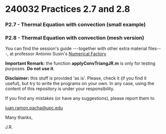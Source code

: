 # 240032 Practices 2.7 and 2.8

### P2.7 - Thermal Equation with convection (small example)
### P2.8 - Thermal Equation with convection (mesh version)

You can find the session's guide ---together with other extra material files---,
at professor Antonio Susin's [Numerical
Factory](https://numfactory.upc.edu/numfactory/subjects/?subject=FEM&version=etseib&lang=en&section=2&subsection=P)

**Important Remark:** the function **applyConvTriangJR.m** is only for 
testing purposes. **Do not use it**. 

**Disclaimer:** this stuff is provided 'as is'. Please, check it (if you
find it useful), but try to write the programs on your own. In any case, using 
the content of this repository is under your responsibility.

If you find any mistakes (or have any suggestions), please report them to 

juan.ramon.pacha@upc.edu 

Many thanks,

J.R.
